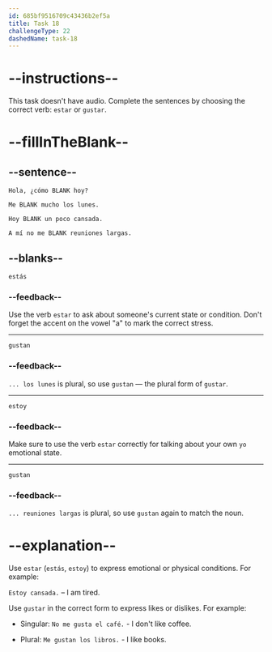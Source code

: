 ```yaml
---
id: 685bf9516709c43436b2ef5a
title: Task 18
challengeType: 22
dashedName: task-18
---
```


# --instructions--

This task doesn't have audio. Complete the sentences by choosing the correct verb: `estar` or `gustar`.

# --fillInTheBlank--

## --sentence--

`Hola, ¿cómo BLANK hoy?`

`Me BLANK mucho los lunes.`

`Hoy BLANK un poco cansada.`

`A mí no me BLANK reuniones largas.`

## --blanks--

`estás`

### --feedback--

Use the verb `estar` to ask about someone's current state or condition. Don't forget the accent on the vowel "a" to mark the correct stress.

---

`gustan`

### --feedback--

`... los lunes` is plural, so use `gustan` — the plural form of `gustar`.

---

`estoy`

### --feedback--

Make sure to use the verb `estar` correctly for talking about your own `yo` emotional state.

---

`gustan`

### --feedback--

`... reuniones largas` is plural, so use `gustan` again to match the noun.

# --explanation--

Use `estar` (`estás`, `estoy`) to express emotional or physical conditions. For example:

`Estoy cansada.` – I am tired.

Use `gustar` in the correct form to express likes or dislikes. For example:

- Singular: `No me gusta el café.` - I don't like coffee.

- Plural: `Me gustan los libros.` - I like books.
